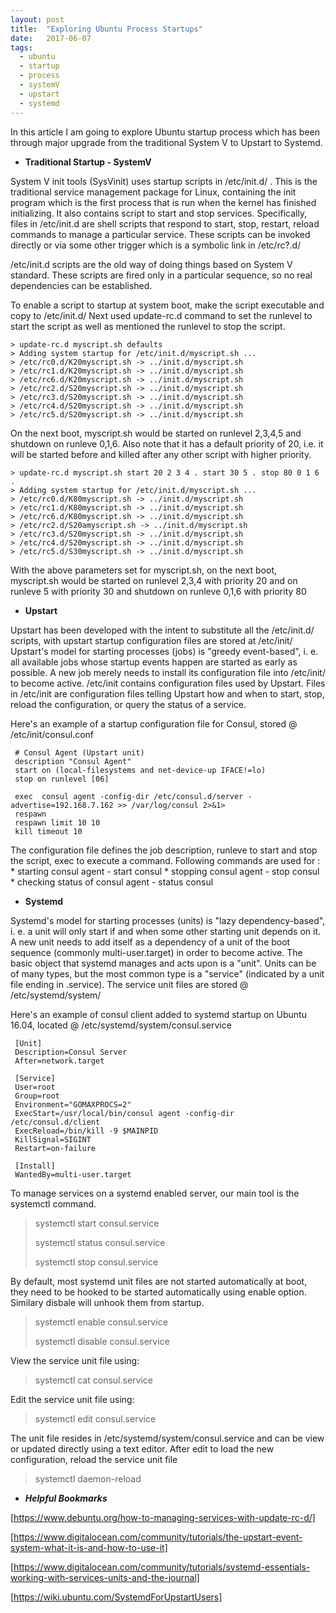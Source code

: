 ```yaml
---
layout: post
title:  "Exploring Ubuntu Process Startups"
date:   2017-06-07
tags:
  - ubuntu
  - startup
  - process
  - systemV
  - upstart
  - systemd
---
```


In this article I am going to explore Ubuntu startup process which has been through major upgrade from the traditional System V to Upstart to Systemd.

* **Traditional Startup - SystemV**

System V init tools (SysVinit) uses startup scripts in /etc/init.d/ . This is the traditional service management package for Linux, containing the init program which is the first process that is run when the kernel has finished initializing. It also contains script to start and stop services. Specifically, files in /etc/init.d are shell scripts that respond to start, stop, restart, reload commands to manage a particular service. These scripts can be invoked directly or via some other trigger which is a symbolic link in /etc/rc?.d/

/etc/init.d scripts are the old way of doing things based on System V standard. These scripts are fired only in a particular sequence, so no real dependencies can be established.

To enable a script to startup at system boot, make the script executable and copy to /etc/init.d/
Next used update-rc.d command to set the runlevel to start the script as well as mentioned the runlevel to stop the script. 

```
> update-rc.d myscript.sh defaults
> Adding system startup for /etc/init.d/myscript.sh ...
> /etc/rc0.d/K20myscript.sh -> ../init.d/myscript.sh
> /etc/rc1.d/K20myscript.sh -> ../init.d/myscript.sh
> /etc/rc6.d/K20myscript.sh -> ../init.d/myscript.sh
> /etc/rc2.d/S20myscript.sh -> ../init.d/myscript.sh
> /etc/rc3.d/S20myscript.sh -> ../init.d/myscript.sh
> /etc/rc4.d/S20myscript.sh -> ../init.d/myscript.sh
> /etc/rc5.d/S20myscript.sh -> ../init.d/myscript.sh
```

On the next boot, myscript.sh would be started on runlevel 2,3,4,5 and shutdown on runleve 0,1,6. Also note that it has a default priority of 20, i.e. it will be started before and killed after any other script with higher priority.

```
> update-rc.d myscript.sh start 20 2 3 4 . start 30 5 . stop 80 0 1 6 .
> Adding system startup for /etc/init.d/myscript.sh ...
> /etc/rc0.d/K80myscript.sh -> ../init.d/myscript.sh
> /etc/rc1.d/K80myscript.sh -> ../init.d/myscript.sh
> /etc/rc6.d/K80myscript.sh -> ../init.d/myscript.sh
> /etc/rc2.d/S20amyscript.sh -> ../init.d/myscript.sh
> /etc/rc3.d/S20myscript.sh -> ../init.d/myscript.sh
> /etc/rc4.d/S20myscript.sh -> ../init.d/myscript.sh
> /etc/rc5.d/S30myscript.sh -> ../init.d/myscript.sh
```

With the above parameters set for myscript.sh, on the next boot, myscript.sh would be started on runlevel 2,3,4 with priority 20 and on runleve 5 with priority 30 and shutdown on runleve 0,1,6 with priority 80 

* **Upstart**

Upstart has been developed with the intent to substitute all the /etc/init.d/ scripts, with upstart startup configuration files are stored at /etc/init/ 
Upstart's model for starting processes (jobs) is "greedy event-based", i. e. all available jobs whose startup events happen are started as early as possible. A new job merely needs to install its configuration file into /etc/init/ to become active. 
/etc/init contains configuration files used by Upstart. Files in /etc/init are configuration files telling Upstart how and when to start, stop, reload the configuration, or query the status of a service. 

Here's an example of a startup configuration file for Consul, stored @ /etc/init/consul.conf

```
 # Consul Agent (Upstart unit)
 description "Consul Agent"
 start on (local-filesystems and net-device-up IFACE!=lo)
 stop on runlevel [06]
 
 exec  consul agent -config-dir /etc/consul.d/server -advertise=192.168.7.162 >> /var/log/consul 2>&1>
 respawn
 respawn limit 10 10
 kill timeout 10
```

The configuration file defines the job description, runleve to start and stop the script, exec to execute a command.
Following commands are used for :
    * starting consul agent - start consul
    * stopping consul agent - stop consul
    * checking status of consul agent - status consul


* **Systemd**

Systemd's model for starting processes (units) is "lazy dependency-based", i. e. a unit will only start if and when some other starting unit depends on it.  A new unit needs to add itself as a dependency of a unit of the boot sequence (commonly multi-user.target) in order to become active. The basic object that systemd manages and acts upon is a "unit". Units can be of many types, but the most common type is a "service" (indicated by a unit file ending in .service). The service unit files are stored @ /etc/systemd/system/

Here's an example of consul client added to systemd startup on Ubuntu 16.04, located @ /etc/systemd/system/consul.service

```
 [Unit]
 Description=Consul Server
 After=network.target
 
 [Service]
 User=root
 Group=root
 Environment="GOMAXPROCS=2"
 ExecStart=/usr/local/bin/consul agent -config-dir /etc/consul.d/client
 ExecReload=/bin/kill -9 $MAINPID
 KillSignal=SIGINT
 Restart=on-failure
 
 [Install]
 WantedBy=multi-user.target
```

To manage services on a systemd enabled server, our main tool is the systemctl command.

> systemctl start consul.service
> 
> systemctl status consul.service
> 
> systemctl stop consul.service

By default, most systemd unit files are not started automatically at boot, they need to be hooked to be started automatically using enable option.
Similary disbale will unhook them from startup.

> systemctl enable consul.service
> 
> systemctl disable consul.service

View the service unit file using:

> systemctl cat consul.service

Edit the service unit file using:

> systemctl edit consul.service

The unit file resides in /etc/systemd/system/consul.service and can be view or updated directly using a text editor.
After edit to load the new configuration, reload the service unit file

> systemctl daemon-reload



* ***Helpful Bookmarks*** 

[https://www.debuntu.org/how-to-managing-services-with-update-rc-d/]

[https://www.digitalocean.com/community/tutorials/the-upstart-event-system-what-it-is-and-how-to-use-it]

[https://www.digitalocean.com/community/tutorials/systemd-essentials-working-with-services-units-and-the-journal]

[https://wiki.ubuntu.com/SystemdForUpstartUsers]


